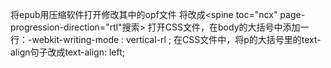 将epub用压缩软件打开修改其中的opf文件
将<spine toc="ncx">改成<spine toc="ncx" page-progression-direction="rtl"搜索>
打开CSS文件，在body的大括号中添加一行：-webkit-writing-mode : vertical-rl ;
在CSS文件中，将p的大括号里的text-align句子改成text-align: left;